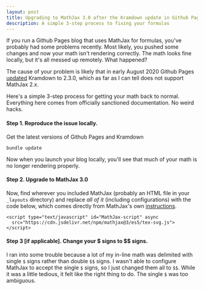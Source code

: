 ```yaml
---
layout: post
title: Upgrading to MathJax 3.0 after the Kramdown update in Github Pages
description: A simple 3-step process to fixing your formulas
---
```


If you run a Github Pages blog that uses MathJax for formulas, you've probably had some problems recently. Most likely, you pushed some changes and now your math isn't rendering correctly. The math looks fine locally, but it's all messed up remotely. What happened?

The cause of your problem is likely that in early August 2020 Github Pages [updated](https://github.com/github/pages-gem/pull/704) Kramdown to 2.3.0, which as far as I can tell does not support MathJax 2.x. 

Here's a simple 3-step process for getting your math back to normal. Everything here comes from officially sanctioned documentation. No weird hacks.

#### Step 1. Reproduce the issue locally.
Get the latest versions of Github Pages and Kramdown
```
bundle update
```
Now when you launch your blog locally, you'll see that much of your math is no longer rendering properly.

#### Step 2. Upgrade to MathJax 3.0
Now, find wherever you included MathJax (probably an HTML file in your `_layouts` directory) and replace _all of it_ (including configurations) with the code below, which comes directly from MathJax's own [instructions](http://docs.mathjax.org/en/latest/web/configuration.html#loading-mathjax).

```
<script type="text/javascript" id="MathJax-script" async
  src="https://cdn.jsdelivr.net/npm/mathjax@3/es5/tex-svg.js">
</script>
```

#### Step 3 [if applicable]. Change your $ signs to $$ signs.
I ran into some trouble because a lot of my in-line math was delimited with single `$` signs rather than double `$$` signs. I wasn't able to configure MathJax to accept the single `$` signs, so I just changed them all to `$$`. While it was a little tedious, it felt like the right thing to do. The single `$` was too ambiguous.
